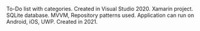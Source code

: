 To-Do list with categories. Created in Visual Studio 2020. Xamarin project. SQLite database. MVVM, Repository patterns used. Application can run on Android, iOS, UWP.
Created in 2021.
